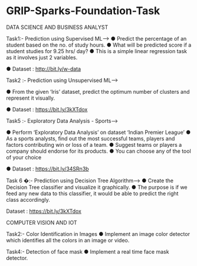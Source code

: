 # GRIP-Sparks-Foundation-Task
DATA SCIENCE AND BUSINESS ANALYST

Task1:-
Prediction using Supervised ML-->
● Predict the percentage of an student based on the no. of study hours.
● What will be predicted score if a student studies for 9.25 hrs/ day?
● This is a simple linear regression task as it involves just 2 variables.

● Dataset : http://bit.ly/w-data

Task2 :-
Prediction using Unsupervised ML-->

● From the given ‘Iris’ dataset, predict the optimum number of clusters and represent it visually.

● Dataset : https://bit.ly/3kXTdox

Task5 :-
Exploratory Data Analysis - Sports-->

● Perform ‘Exploratory Data Analysis’ on dataset ‘Indian Premier League’
● As a sports analysts, find out the most successful teams, players and factors
contributing win or loss of a team.
● Suggest teams or players a company should endorse for its products.
● You can choose any of the tool of your choice

● Dataset : https://bit.ly/34SRn3b

Task 6 �:- 
Prediction using Decision Tree Algorithm-->
● Create the Decision Tree classifier and visualize it graphically.
● The purpose is if we feed any new data to this classifier, it would be able to predict the right class accordingly.

Dataset : https://bit.ly/3kXTdox

COMPUTER VISION AND IOT

Task2:-
Color Identification in Images
● Implement an image color detector which identifies all the colors in an
image or video.

Task4:-
Detection of face mask
● Implement a real time face mask detector.


